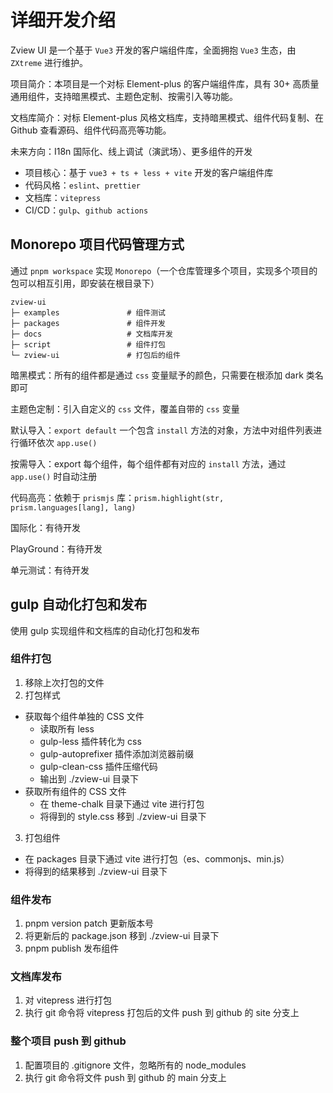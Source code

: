 # 详细开发介绍

Zview UI 是一个基于 `Vue3` 开发的客户端组件库，全面拥抱 `Vue3` 生态，由 `ZXtreme` 进行维护。

项目简介：本项目是一个对标 Element-plus 的客户端组件库，具有 30+ 高质量通用组件，支持暗黑模式、主题色定制、按需引入等功能。

文档库简介：对标 Element-plus 风格文档库，支持暗黑模式、组件代码复制、在 Github 查看源码、组件代码高亮等功能。

未来方向：I18n 国际化、线上调试（演武场）、更多组件的开发

- 项目核心：基于 `vue3 + ts + less + vite` 开发的客户端组件库
- 代码风格：`eslint`、`prettier`
- 文档库：`vitepress`
- CI/CD：`gulp`、`github actions`

## Monorepo 项目代码管理方式

通过 `pnpm workspace` 实现 `Monorepo`（一个仓库管理多个项目，实现多个项目的包可以相互引用，即安装在根目录下）
```
zview-ui
├─ examples               # 组件测试
├─ packages               # 组件开发
├─ docs                   # 文档库开发
├─ script                 # 组件打包
└─ zview-ui               # 打包后的组件
```
暗黑模式：所有的组件都是通过 `css` 变量赋予的颜色，只需要在根添加 dark 类名即可

主题色定制：引入自定义的 `css` 文件，覆盖自带的 `css` 变量

默认导入：`export default` 一个包含 `install` 方法的对象，方法中对组件列表进行循环依次 `app.use()`

按需导入：export 每个组件，每个组件都有对应的 `install` 方法，通过 `app.use()` 时自动注册

代码高亮：依赖于 `prismjs` 库：`prism.highlight(str, prism.languages[lang], lang)`

国际化：有待开发

PlayGround：有待开发

单元测试：有待开发

## gulp 自动化打包和发布

使用 gulp 实现组件和文档库的自动化打包和发布

### 组件打包
1. 移除上次打包的文件
2. 打包样式
  - 获取每个组件单独的 CSS 文件
    - 读取所有 less 
    - gulp-less 插件转化为 css
    - gulp-autoprefixer 插件添加浏览器前缀 
    - gulp-clean-css 插件压缩代码
    - 输出到 ./zview-ui 目录下
  - 获取所有组件的 CSS 文件
    - 在 theme-chalk 目录下通过 vite 进行打包
    - 将得到的 style.css 移到 ./zview-ui 目录下
3. 打包组件
  - 在 packages 目录下通过 vite 进行打包（es、commonjs、min.js）
  - 将得到的结果移到 ./zview-ui 目录下

### 组件发布
1. pnpm version patch 更新版本号
2. 将更新后的 package.json 移到 ./zview-ui 目录下
3. pnpm publish 发布组件

### 文档库发布
1. 对 vitepress 进行打包
2. 执行 git 命令将 vitepress 打包后的文件 push 到 github 的 site 分支上
 
### 整个项目 push 到 github
1. 配置项目的 .gitignore 文件，忽略所有的 node_modules
2. 执行 git 命令将文件 push 到 github 的 main 分支上